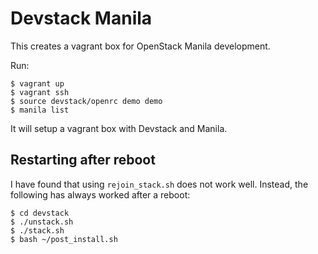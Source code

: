 # Devstack Manila
This creates a vagrant box for OpenStack Manila development.

Run:

```
$ vagrant up
$ vagrant ssh
$ source devstack/openrc demo demo
$ manila list
```

It will setup a vagrant box with Devstack and Manila.

## Restarting after reboot
I have found that using `rejoin_stack.sh` does not
work well.  Instead, the following has always worked
after a reboot:

```
$ cd devstack
$ ./unstack.sh
$ ./stack.sh
$ bash ~/post_install.sh
```
